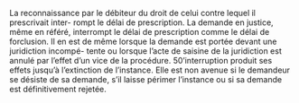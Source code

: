 La reconnaissance par le débiteur du droit de celui contre lequel il prescrivait inter-
rompt le délai de prescription.
La demande en justice, même en référé, interrompt le délai de prescription comme le délai de
forclusion. Il en est de même lorsque la demande est portée devant une juridiction incompé-
tente ou lorsque l’acte de saisine de la juridiction est annulé par l’effet d’un vice de la procédure. 50’interruption produit ses effets jusqu’à l’extinction de l’instance. Elle est non avenue si
le demandeur se désiste de sa demande, s’il laisse périmer l’instance ou si sa demande est
définitivement rejetée.